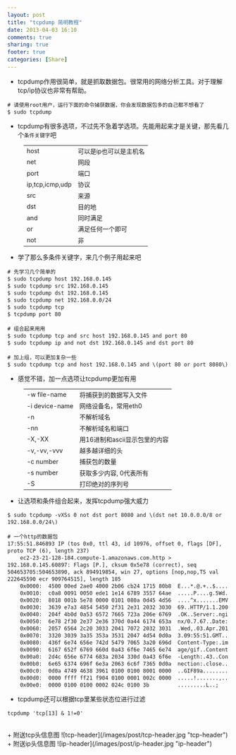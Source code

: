 ```yaml
---
layout: post
title: "tcpdump 简明教程"
date: 2013-04-03 16:10
comments: true
sharing: true
footer: true
categories: [Share]
---
```



+ tcpdump作用很简单，就是抓取数据包。很常用的网络分析工具。对于理解tcp/ip协议也非常有帮助。 

```
# 请使用root用户，运行下面的命令捕获数据，你会发现数据包多的自己都不想看了
$ sudo tcpdump
```

<!-- more -->

+ tcpdump有很多选项，不过先不急着学选项。先能用起来才是关键，那先看几个`条件关键字`吧

<table class="table table-bordered" style="max-width:350px; margin-left:37px">
<tbody>
  <tr>
    <td>host</td>
    <td>可以是ip也可以是主机名</td>
  </tr>
  <tr>
    <td>net</td>
    <td>网段</td>
  </tr>
  <tr>
    <td>port</td>
    <td>端口</td>
  </tr>
  <tr>
    <td>ip,tcp,icmp,udp</td>
    <td>协议</td>
  </tr>
  <tr>
    <td>src</td>
    <td>来源</td>
  </tr>
  <tr>
    <td>dst</td>
    <td>目的地</td>
  </tr>
  <tr>
    <td>and</td>
    <td>同时满足</td>
  </tr>
  <tr>
    <td>or</td>
    <td>满足任何一个即可</td>
  </tr>
  <tr>
    <td>not</td>
    <td>非</td>
  </tr>
</tbody>
</table>

+ 学了那么多条件关键字，来几个例子用起来吧

```
# 先学习几个简单的
$ sudo tcpdump host 192.168.0.145
$ sudo tcpdump src 192.168.0.145
$ sudo tcpdump dst 192.168.0.145
$ sudo tcpdump net 192.168.0.0/24
$ sudo tcpdump tcp
$ tcpdump port 80

# 组合起来用用
$ sudo tcpdump tcp and src host 192.168.0.145 and port 80
$ sudo tcpdump ip and not dst 192.168.0.145 and dst port 80

# 加上组，可以更加复杂一些
$ sudo tcpdump tcp and host 192.168.0.145 and \(port 80 or port 8080\)

```

+ 感觉不错，加一点选项让tcpdump更加有用

<table class="table table-bordered" style="max-width:350px; margin-left:37px">
<tbody>
  <tr>
    <td>-w file-name</td>
    <td>将捕获到的数据写入文件</td>
  </tr>
  <tr>
    <td>-i device-name</td>
    <td>网络设备名，常用eth0</td>
  </tr>
  <tr>
    <td>-n</td>
    <td>不解析域名</td>
  </tr>
  <tr>
    <td>-nn</td>
    <td>不解析域名和端口</td>
  </tr>
  <tr>
    <td>-X,-XX</td>
    <td>用16进制和ascii显示包里的内容</td>
  </tr>
  <tr>
    <td>-v,-vv,-vvv</td>
    <td>越多越详细的头</td>
  </tr>
  <tr>
    <td>-c number</td>
    <td>捕获包的数量</td>
  </tr>
  <tr>
    <td>-s number</td>
    <td>获取多少内容, 0代表所有</td>
  </tr>
  <tr>
    <td>-S</td>
    <td>打印绝对的序列号</td>
  </tr>
</tbody>
</table>

+ 让选项和条件组合起来，发挥tcpdump强大威力

```
$ sudo tcpdump -vXSs 0 not dst port 8080 and \(dst net 10.0.0.0/8 or 192.168.0.0/24\)

# 一个http的数据包
17:55:51.846893 IP (tos 0x0, ttl 43, id 10976, offset 0, flags [DF], proto TCP (6), length 237)
    ec2-23-21-128-184.compute-1.amazonaws.com.http > 192.168.0.145.60897: Flags [P.], cksum 0x5e78 (correct), seq 504653705:504653890, ack 894919854, win 27, options [nop,nop,TS val 222645590 ecr 909764515], length 185
    0x0000:  4500 00ed 2ae0 4000 2b06 cb24 1715 80b8  E...*.@.+..$....
    0x0010:  c0a8 0091 0050 ede1 1e14 6789 3557 64ae  .....P....g.5Wd.
    0x0020:  8018 001b 5e78 0000 0101 080a 0d45 4d56  ....^x.......EMV
    0x0030:  3639 e7a3 4854 5450 2f31 2e31 2032 3030  69..HTTP/1.1.200
    0x0040:  204f 4b0d 0a53 6572 7665 723a 206e 6769  .OK..Server:.ngi
    0x0050:  6e78 2f30 2e37 2e36 370d 0a44 6174 653a  nx/0.7.67..Date:
    0x0060:  2057 6564 2c20 3033 2041 7072 2032 3031  .Wed,.03.Apr.201
    0x0070:  3320 3039 3a35 353a 3531 2047 4d54 0d0a  3.09:55:51.GMT..
    0x0080:  436f 6e74 656e 742d 5479 7065 3a20 696d  Content-Type:.im
    0x0090:  6167 652f 6769 660d 0a43 6f6e 7465 6e74  age/gif..Content
    0x00a0:  2d4c 656e 6774 683a 2034 330d 0a43 6f6e  -Length:.43..Con
    0x00b0:  6e65 6374 696f 6e3a 2063 6c6f 7365 0d0a  nection:.close..
    0x00c0:  0d0a 4749 4638 3961 0100 0100 8001 0000  ..GIF89a........
    0x00d0:  0000 ffff ff21 f904 0100 0001 002c 0000  .....!.......,..
    0x00e0:  0000 0100 0100 0002 024c 0100 3b         .........L..;

```

+ tcpdump还可以根据tcp里某些状态位进行过滤

```
tcpdump 'tcp[13] & 1!=0'
```

<br />
+ 附送tcp头信息图
![tcp-header](/images/post/tcp-header.jpg "tcp-header")

<br />
+ 附送ip头信息图
![ip-header](/images/post/ip-header.jpg "ip-header")

